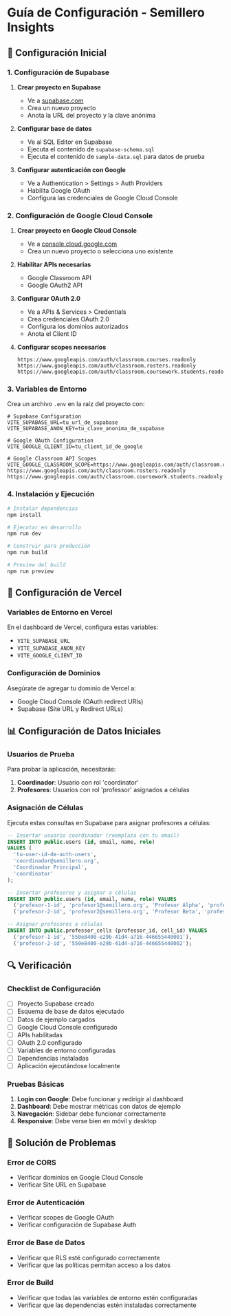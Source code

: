 # Guía de Configuración - Semillero Insights

## 🚀 Configuración Inicial

### 1. Configuración de Supabase

1. **Crear proyecto en Supabase**
   - Ve a [supabase.com](https://supabase.com)
   - Crea un nuevo proyecto
   - Anota la URL del proyecto y la clave anónima

2. **Configurar base de datos**
   - Ve al SQL Editor en Supabase
   - Ejecuta el contenido de `supabase-schema.sql`
   - Ejecuta el contenido de `sample-data.sql` para datos de prueba

3. **Configurar autenticación con Google**
   - Ve a Authentication > Settings > Auth Providers
   - Habilita Google OAuth
   - Configura las credenciales de Google Cloud Console

### 2. Configuración de Google Cloud Console

1. **Crear proyecto en Google Cloud Console**
   - Ve a [console.cloud.google.com](https://console.cloud.google.com)
   - Crea un nuevo proyecto o selecciona uno existente

2. **Habilitar APIs necesarias**
   - Google Classroom API
   - Google OAuth2 API

3. **Configurar OAuth 2.0**
   - Ve a APIs & Services > Credentials
   - Crea credenciales OAuth 2.0
   - Configura los dominios autorizados
   - Anota el Client ID

4. **Configurar scopes necesarios**
   ```
   https://www.googleapis.com/auth/classroom.courses.readonly
   https://www.googleapis.com/auth/classroom.rosters.readonly
   https://www.googleapis.com/auth/classroom.coursework.students.readonly
   ```

### 3. Variables de Entorno

Crea un archivo `.env` en la raíz del proyecto con:

```env
# Supabase Configuration
VITE_SUPABASE_URL=tu_url_de_supabase
VITE_SUPABASE_ANON_KEY=tu_clave_anonima_de_supabase

# Google OAuth Configuration
VITE_GOOGLE_CLIENT_ID=tu_client_id_de_google

# Google Classroom API Scopes
VITE_GOOGLE_CLASSROOM_SCOPE=https://www.googleapis.com/auth/classroom.courses.readonly https://www.googleapis.com/auth/classroom.rosters.readonly https://www.googleapis.com/auth/classroom.coursework.students.readonly
```

### 4. Instalación y Ejecución

```bash
# Instalar dependencias
npm install

# Ejecutar en desarrollo
npm run dev

# Construir para producción
npm run build

# Preview del build
npm run preview
```

## 🔧 Configuración de Vercel

### Variables de Entorno en Vercel

En el dashboard de Vercel, configura estas variables:

- `VITE_SUPABASE_URL`
- `VITE_SUPABASE_ANON_KEY`
- `VITE_GOOGLE_CLIENT_ID`

### Configuración de Dominios

Asegúrate de agregar tu dominio de Vercel a:
- Google Cloud Console (OAuth redirect URIs)
- Supabase (Site URL y Redirect URLs)

## 📊 Configuración de Datos Iniciales

### Usuarios de Prueba

Para probar la aplicación, necesitarás:

1. **Coordinador**: Usuario con rol 'coordinator'
2. **Profesores**: Usuarios con rol 'professor' asignados a células

### Asignación de Células

Ejecuta estas consultas en Supabase para asignar profesores a células:

```sql
-- Insertar usuario coordinador (reemplaza con tu email)
INSERT INTO public.users (id, email, name, role) 
VALUES (
  'tu-user-id-de-auth-users',
  'coordinador@semillero.org',
  'Coordinador Principal',
  'coordinator'
);

-- Insertar profesores y asignar a células
INSERT INTO public.users (id, email, name, role) VALUES
  ('profesor-1-id', 'profesor1@semillero.org', 'Profesor Alpha', 'professor'),
  ('profesor-2-id', 'profesor2@semillero.org', 'Profesor Beta', 'professor');

-- Asignar profesores a células
INSERT INTO public.professor_cells (professor_id, cell_id) VALUES
  ('profesor-1-id', '550e8400-e29b-41d4-a716-446655440001'),
  ('profesor-2-id', '550e8400-e29b-41d4-a716-446655440002');
```

## 🔍 Verificación

### Checklist de Configuración

- [ ] Proyecto Supabase creado
- [ ] Esquema de base de datos ejecutado
- [ ] Datos de ejemplo cargados
- [ ] Google Cloud Console configurado
- [ ] APIs habilitadas
- [ ] OAuth 2.0 configurado
- [ ] Variables de entorno configuradas
- [ ] Dependencias instaladas
- [ ] Aplicación ejecutándose localmente

### Pruebas Básicas

1. **Login con Google**: Debe funcionar y redirigir al dashboard
2. **Dashboard**: Debe mostrar métricas con datos de ejemplo
3. **Navegación**: Sidebar debe funcionar correctamente
4. **Responsive**: Debe verse bien en móvil y desktop

## 🚨 Solución de Problemas

### Error de CORS
- Verificar dominios en Google Cloud Console
- Verificar Site URL en Supabase

### Error de Autenticación
- Verificar scopes de Google OAuth
- Verificar configuración de Supabase Auth

### Error de Base de Datos
- Verificar que RLS esté configurado correctamente
- Verificar que las políticas permitan acceso a los datos

### Error de Build
- Verificar que todas las variables de entorno estén configuradas
- Verificar que las dependencias estén instaladas correctamente
